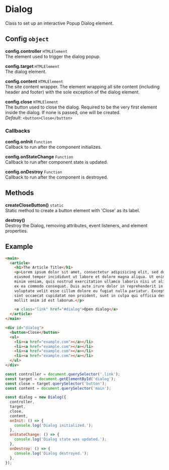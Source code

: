 Dialog
======

Class to set up an interactive Popup Dialog element.

## Config `object`

**config.controller** `HTMLElement`  
The element used to trigger the dialog popup.

**config.target** `HTMLElement`  
The dialog element.

**config.content** `HTMLElement`  
The site content wrapper. The element wrapping all site content (including 
header and footer) with the sole exception of the dialog element.

**config.close** `HTMLElement`  
The button used to close the dialog. Required to be the very first element 
inside the dialog. If none is passed, one will be created.  
_Default:_ `<button>Close</button>`

### Callbacks

**config.onInit** `Function`  
Callback to run after the component initializes.

**config.onStateChange** `Function`  
Callback to run after component state is updated.

**config.onDestroy** `Function`  
Callback to run after the component is destroyed.

## Methods

**createCloseButton()**  `static`  
Static method to create a button element with 'Close' as its label.

**destroy()**  
Destroy the Dialog, removing attributes, event listeners, and element properties.

## Example

```html
<main>
  <article>
    <h1>The Article Title</h1>
    <p>Lorem ipsum dolor sit amet, consectetur adipisicing elit, sed do
    eiusmod tempor incididunt ut labore et dolore magna aliqua. Ut enim ad
    minim veniam, quis nostrud exercitation ullamco laboris nisi ut aliquip
    ex ea commodo consequat. Duis aute irure dolor in reprehenderit in
    voluptate velit esse cillum dolore eu fugiat nulla pariatur. Excepteur
    sint occaecat cupidatat non proident, sunt in culpa qui officia deserunt
    mollit anim id est laborum.</p>

    <a class="link" href="#dialog">Open dialog</a>
  </article>
</main>

<div id="dialog">
  <button>Close</button>
  <ul>
    <li><a href="example.com"></a></li>
    <li><a href="example.com"></a></li>
    <li><a href="example.com"></a></li>
    <li><a href="example.com"></a></li>
  </ul>
</div>
```
```javascript
const controller = document.querySelector('.link');
const target = document.getElementById('dialog');
const close = target.querySelector('button');
const content = document.querySelector('main');

const dialog = new Dialog({
  controller,
  target,
  close,
  content,
  onInit: () => {
    console.log('Dialog initialized.');
  },
  onStateChange: () => {
    console.log('Dialog state was updated.');
  },
  onDestroy: () => {
    console.log('Dialog destroyed.');
  },
});
```
